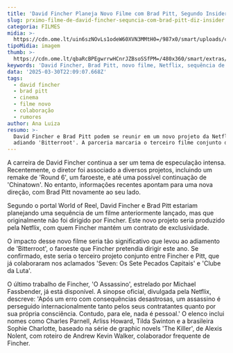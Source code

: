 ```yaml
---
title: 'David Fincher Planeja Novo Filme com Brad Pitt, Segundo Insider'
slug: prximo-filme-de-david-fincher-sequncia-com-brad-pitt-diz-insider
categoria: FILMES
midia: >-
  https://cdn.ome.lt/uin6szNOvLs1odeW60XVN3MMtH0=/987x0/smart/uploads/conteudo/fotos/davidfinchercombradpittseven.jpg
tipoMidia: imagem
thumb: >-
  https://cdn.ome.lt/qbaRcBPEgwrrwHCnrJZBsoSSfPM=/480x360/smart/extras/conteudos/davidfinchercombradpittseven.jpg
keywords: 'David Fincher, Brad Pitt, novo filme, Netflix, sequência de filme'
data: '2025-03-30T22:09:07.668Z'
tags:
  - david fincher
  - brad pitt
  - cinema
  - filme novo
  - colaboração
  - rumores
author: Ana Luiza
resumo: >-
  David Fincher e Brad Pitt podem se reunir em um novo projeto da Netflix,
  adiando 'Bitterroot'. A parceria marcaria o terceiro filme conjunto da dupla.
---
```


A carreira de David Fincher continua a ser um tema de especulação intensa. Recentemente, o diretor foi associado a diversos projetos, incluindo um remake de 'Round 6', um faroeste, e até uma possível continuação de 'Chinatown'. No entanto, informações recentes apontam para uma nova direção, com Brad Pitt novamente ao seu lado.

Segundo o portal World of Reel, David Fincher e Brad Pitt estariam planejando uma sequência de um filme anteriormente lançado, mas que originalmente não foi dirigido por Fincher. Este novo projeto seria produzido pela Netflix, com quem Fincher mantém um contrato de exclusividade.

O impacto desse novo filme seria tão significativo que levou ao adiamento de 'Bitterroot', o faroeste que Fincher pretendia dirigir este ano. Se confirmado, este seria o terceiro projeto conjunto entre Fincher e Pitt, que já colaboraram nos aclamados 'Seven: Os Sete Pecados Capitais' e 'Clube da Luta'.

O último trabalho de Fincher, 'O Assassino', estrelado por Michael Fassbender, já está disponível. A sinopse oficial, divulgada pela Netflix, descreve: 'Após um erro com consequências desastrosas, um assassino é perseguido internacionalmente tanto pelos seus contratantes quanto por sua própria consciência. Contudo, para ele, nada é pessoal.' O elenco inclui nomes como Charles Parnell, Arliss Howard, Tilda Swinton e a brasileira Sophie Charlotte, baseado na série de graphic novels 'The Killer', de Alexis Nolent, com roteiro de Andrew Kevin Walker, colaborador frequente de Fincher.

